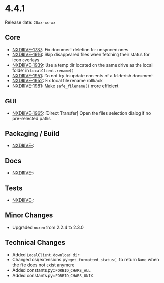 # 4.4.1

Release date: `20xx-xx-xx`

## Core

- [NXDRIVE-1737](https://jira.nuxeo.com/browse/NXDRIVE-1737): Fix document deletion for unsynced ones
- [NXDRIVE-1916](https://jira.nuxeo.com/browse/NXDRIVE-1916): Skip disappeared files when fetching their status for icon overlays
- [NXDRIVE-1939](https://jira.nuxeo.com/browse/NXDRIVE-1939): Use a temp dir located on the same drive as the local folder in `LocalClient.rename()`
- [NXDRIVE-1951](https://jira.nuxeo.com/browse/NXDRIVE-1951): Do not try to update contents of a folderish document
- [NXDRIVE-1952](https://jira.nuxeo.com/browse/NXDRIVE-1952): Fix local file rename rollback
- [NXDRIVE-1981](https://jira.nuxeo.com/browse/NXDRIVE-1981): Make `safe_filename()` more efficient

## GUI

- [NXDRIVE-1965](https://jira.nuxeo.com/browse/NXDRIVE-1965): [Direct Transfer] Open the files selection dialog if no pre-selected paths

## Packaging / Build

- [NXDRIVE-](https://jira.nuxeo.com/browse/NXDRIVE-):

## Docs

- [NXDRIVE-](https://jira.nuxeo.com/browse/NXDRIVE-):

## Tests

- [NXDRIVE-](https://jira.nuxeo.com/browse/NXDRIVE-):

## Minor Changes

- Upgraded `nuxeo` from 2.2.4 to 2.3.0

## Technical Changes

- Added `LocalClient.download_dir`
- Changed osi/extensions.py::`get_formatted_status()` to return `None` when the file does not exist anymore
- Added constants.py::`FORBID_CHARS_ALL`
- Added constants.py::`FORBID_CHARS_UNIX`
